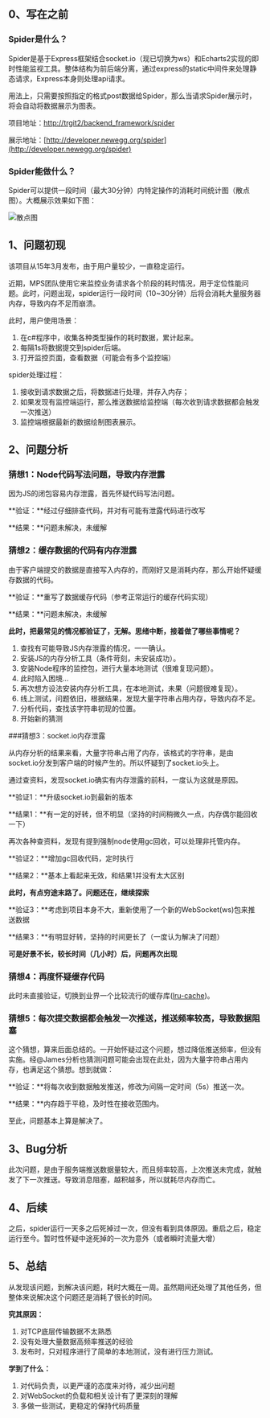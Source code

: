 ## 0、写在之前

### Spider是什么？

Spider是基于Express框架结合socket.io（现已切换为ws）和Echarts2实现的即时性能监视工具。整体结构为前后端分离，通过express的static中间件来处理静态请求，Express本身则处理api请求。

用法上，只需要按照指定的格式post数据给Spider，那么当请求Spider展示时，将会自动将数据展示为图表。

项目地址：[http://trgit2/backend_framework/spider](http://trgit2/backend_framework/spider)

展示地址：[http://developer.newegg.org/spider](http://developer.newegg.org/spider)

### Spider能做什么？

Spider可以提供一段时间（最大30分钟）内特定操作的消耗时间统计图（散点图）。大概展示效果如下图：

![散点图](http://7xit2j.com1.z0.glb.clouddn.com/test1.png)

## 1、问题初现

该项目从15年3月发布，由于用户量较少，一直稳定运行。

近期，MPS团队使用它来监控业务请求各个阶段的耗时情况，用于定位性能问题。此时，问题出现，spider运行一段时间（10~30分钟）后将会消耗大量服务器内存，导致内存不足而崩溃。

此时，用户使用场景：

1. 在c#程序中，收集各种类型操作的耗时数据，累计起来。
2. 每隔1s将数据提交到spider后端。
3. 打开监控页面，查看数据（可能会有多个监控端）

spider处理过程：

1. 接收到请求数据之后，将数据进行处理，并存入内存；
2. 如果发现有监控端运行，那么推送数据给监控端（每次收到请求数据都会触发一次推送）
3. 监控端根据最新的数据绘制图表展示。

## 2、问题分析

### 猜想1：Node代码写法问题，导致内存泄露

因为JS的闭包容易内存泄露，首先怀疑代码写法问题。

**验证：**经过仔细排查代码，并对有可能有泄露代码进行改写

**结果：**问题未解决，未缓解

### 猜想2：缓存数据的代码有内存泄露

由于客户端提交的数据是直接写入内存的，而刚好又是消耗内存，那么开始怀疑缓存数据的代码。

**验证：**重写了数据缓存代码（参考正常运行的缓存代码实现）

**结果：**问题未解决，未缓解

**此时，把最常见的情况都验证了，无解。思绪中断，接着做了哪些事情呢？**

1. 查找有可能导致JS内存泄露的情况，一一确认。
2. 安装JS的内存分析工具（条件苛刻，未安装成功）。
3. 安装Node程序的监控包，进行大量本地测试（很难复现问题）。
4. 此时陷入困境...
5. 再次想方设法安装内存分析工具，在本地测试，未果（问题很难复现）。
6. 线上测试，问题依旧，根据结果，发现大量字符串占用内存，导致内存不足。
7. 分析代码，查找该字符串初现的位置。
8. 开始新的猜测

###猜想3：socket.io内存泄露

从内存分析的结果来看，大量字符串占用了内存，该格式的字符串，是由socket.io分发到客户端的时候产生的。所以怀疑到了socket.io头上。

通过查资料，发现socket.io确实有内存泄露的前科，一度认为这就是原因。

**验证1：**升级socket.io到最新的版本

**结果1：**有一定的好转，但不明显（坚持的时间稍微久一点，内存偶尔能回收一下）

再次各种查资料，发现有提到强制node使用gc回收，可以处理非托管内存。

**验证2：**增加gc回收代码，定时执行

**结果2：**基本上看起来无效，和结果1并没有太大区别

**此时，有点穷途末路了。问题还在，继续探索**

**验证3：**考虑到项目本身不大，重新使用了一个新的WebSocket(ws)包来推送数据

**结果3：**有明显好转，坚持的时间更长了（一度认为解决了问题）

**可是好景不长，较长时间（几小时）后，问题再次出现**

### 猜想4：再度怀疑缓存代码

此时未直接验证，切换到业界一个比较流行的缓存库([lru-cache](https://github.com/isaacs/node-lru-cache))。

### 猜想5：每次提交数据都会触发一次推送，推送频率较高，导致数据阻塞

这个猜想，算来后面总结的。一开始怀疑过这个问题，想过降低推送频率，但没有实施。经@James分析也猜测问题可能会出现在此处，因为大量字符串占用内存，也满足这个猜想。想到就做：

**验证：**将每次收到数据触发推送，修改为间隔一定时间（5s）推送一次。

**结果：**内存趋于平稳，及时性在接收范围内。

至此，问题基本上算是解决了。

## 3、Bug分析

此次问题，是由于服务端推送数据量较大，而且频率较高，上次推送未完成，就触发了下一次推送。导致消息阻塞，越积越多，所以就耗尽内存而亡。

## 4、后续

之后，spider运行一天多之后死掉过一次，但没有看到具体原因。重启之后，稳定运行至今。暂时性怀疑中途死掉的一次为意外（或者瞬时流量大增）

## 5、总结

从发现该问题，到解决该问题，耗时大概在一周。虽然期间还处理了其他任务，但整体来说解决这个问题还是消耗了很长的时间。

**究其原因：**

1. 对TCP底层传输数据不太熟悉
2. 没有处理大量数据高频率推送的经验
3. 发布时，只对程序进行了简单的本地测试，没有进行压力测试。

**学到了什么：**

1. 对代码负责，以更严谨的态度来对待，减少出问题
2. 对WebSocket的负载和相关设计有了更深刻的理解
3. 多做一些测试，更稳定的保持代码质量